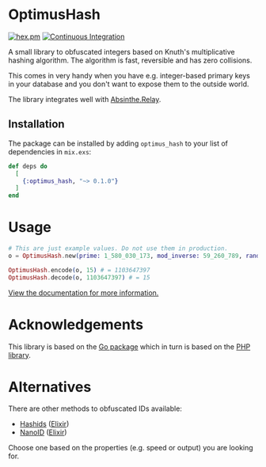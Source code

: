 # OptimusHash

[![hex.pm](https://img.shields.io/hexpm/v/optimus_hash.svg?style=flat)](https://hex.pm/packages/optimus_hash)
[![Continuous Integration](https://github.com/smartvokat/optimus_hash/actions/workflows/ci.yaml/badge.svg)](https://github.com/smartvokat/optimus_hash/actions/workflows/ci.yaml)

A small library to obfuscated integers based on Knuth's multiplicative hashing algorithm. The algorithm is fast, reversible and has zero collisions.

This comes in very handy when you have e.g. integer-based primary keys in your database and you don't want to expose them to the outside world.

The library integrates well with [Absinthe.Relay](https://hexdocs.pm/optimus_hash/absinthe-relay.html#content).

## Installation

The package can be installed by adding `optimus_hash` to your list of dependencies in `mix.exs`:

```elixir
def deps do
  [
    {:optimus_hash, "~> 0.1.0"}
  ]
end
```

# Usage

```elixir
# This are just example values. Do not use them in production.
o = OptimusHash.new(prime: 1_580_030_173, mod_inverse: 59_260_789, random: 1_163_945_558)

OptimusHash.encode(o, 15) # = 1103647397
OptimusHash.decode(o, 1103647397) # = 15
```

[View the documentation for more information.](https://hexdocs.pm/optimus_hash)

# Acknowledgements

This library is based on the [Go package](https://github.com/pjebs/optimus-go) which in turn is based on the [PHP library](https://github.com/jenssegers/optimus).

# Alternatives

There are other methods to obfuscated IDs available:

* [Hashids](https://hashids.org/) ([Elixir](https://github.com/alco/hashids-elixir))
* [NanoID](https://github.com/ai/nanoid) ([Elixir](https://github.com/railsmechanic/nanoid))

Choose one based on the properties (e.g. speed or output) you are looking for.
